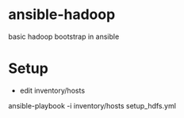 ansible-hadoop
==============

basic hadoop bootstrap in ansible


Setup
=

- edit inventory/hosts

 ansible-playbook -i inventory/hosts setup_hdfs.yml
